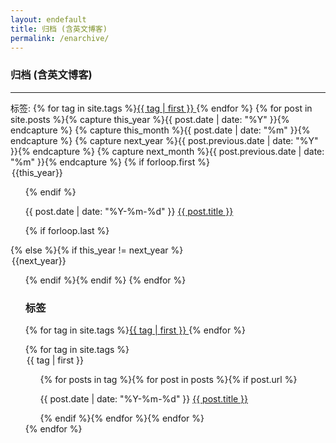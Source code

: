 ```yaml
---
layout: endefault
title: 归档 (含英文博客)
permalink: /enarchive/
---
```


### 归档 (含英文博客)

---

标签: {% for tag in site.tags %}<block class="blog-tag"><a href="#{{ tag | first }}">{{ tag | first }} </a></block>{% endfor %}
{% for post in site.posts  %}{% capture this_year %}{{ post.date | date: "%Y" }}{% endcapture %}
{% capture this_month %}{{ post.date | date: "%m" }}{% endcapture %}
{% capture next_year %}{{ post.previous.date | date: "%Y" }}{% endcapture %}
{% capture next_month %}{{ post.previous.date | date: "%m" }}{% endcapture %}
{% if forloop.first %}<legend id="{{this_year}}">{{this_year}}</legend><ul>{% endif %}
<p><span>{{ post.date | date: "%Y-%m-%d" }}</span> <a class="pjaxlink" href="{{ site.baseurl }}{{ post.url }}">{{ post.title }}</a></p>
{% if forloop.last %}</ul>{% else %}{% if this_year != next_year %}</ul><legend id="{{next_year}}">{{next_year}}</legend><ul>{% endif %}{% endif %}
{% endfor %} 
<h3 id="tags">标签</h3>
<p>{% for tag in site.tags %}<block class="blog-tag"><a href="#{{ tag | first }}">{{ tag | first }} </a></block>{% endfor %}</p>
{% for tag in site.tags %}
  <div>
	<legend id="{{ tag | first }}">{{ tag | first }}</legend>
	<ul>{% for posts in tag  %}{% for post in posts %}{% if post.url %}
  <p><span>{{ post.date | date: "%Y-%m-%d" }}</span> <a class="pjaxlink" href="{{ site.baseurl }}{{ post.url }}">{{ post.title }}</a></p>
  {% endif %}{% endfor %}{% endfor %}</ul>
  </div>
{% endfor %}
